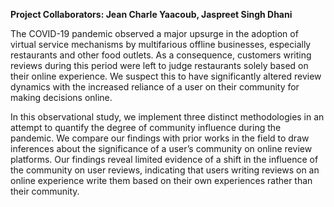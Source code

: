 **Project Collaborators:
Jean Charle Yaacoub, Jaspreet Singh Dhani**

The COVID-19 pandemic observed a major upsurge
in the adoption of virtual service mechanisms by
multifarious offline businesses, especially restaurants
and other food outlets. As a consequence, customers
writing reviews during this period were left to judge
restaurants solely based on their online experience.
We suspect this to have significantly altered review
dynamics with the increased reliance of a user on
their community for making decisions online. 

In this observational study, we implement three distinct
methodologies in an attempt to quantify the degree of
community influence during the pandemic. We compare
our findings with prior works in the field to draw
inferences about the significance of a user’s community
on online review platforms. Our findings reveal
limited evidence of a shift in the influence of the community
on user reviews, indicating that users writing
reviews on an online experience write them based on
their own experiences rather than their community.
